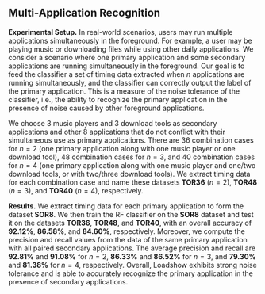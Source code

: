 ## Multi-Application Recognition
**Experimental Setup.**
In real-world scenarios, users may run multiple applications simultaneously in the foreground. 
For example, a user may be playing music or downloading files while using other daily applications.
We consider a scenario where one primary application and some secondary applications are running simultaneously in the foreground. 
Our goal is to feed the classifier a set of timing data extracted when $n$ applications are running simultaneously, and the classifier can correctly output the label of the primary application.
This is a measure of the noise tolerance of the classifier, i.e., the ability to recognize the primary application in the presence of noise caused by other foreground applications.

We choose 3 music players and 3 download tools as secondary applications and other 8 applications that do not conflict with their simultaneous use as primary applications. 
There are 36 combination cases for $n=2$ (one primary application along with one music player or one download tool), 48 combination cases for $n=3$, and 40 combination cases for $n=4$ 
(one primary application along with one music player and one/two download tools, or with two/three download tools).
We extract timing data for each combination case and name these datasets **TOR36** $(n=2)$, **TOR48** $(n=3)$, and **TOR40** $(n=4)$, respectively. 

**Results.**
We extract timing data for each primary application to form the dataset **SOR8**.
We then train the RF classifier on the **SOR8** dataset and test it on the datasets **TOR36**, **TOR48**, and **TOR40**, with an overall accuracy of **92.12%**, **86.58%**, and **84.60%**, respectively. 
Moreover, we compute the precision and recall values from the data of the same primary application with all paired secondary applications.
The average precision and recall are **92.81%** and **91.08%** for $n = 2$, **86.33%** and **86.52%** for $n = 3$, and **79.30%** and **81.38%** for $n=4$, respectively.
Overall, Loadshow exhibits strong noise tolerance and is able to accurately recognize the primary application in the presence of secondary applications.
